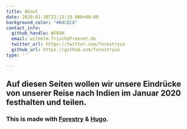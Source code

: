 ```yaml
---
title: About
date: 2020-01-30T21:13:19.000+00:00
background_color: "#B4CEC8"
contact_info:
  github_handle: WFRSH
  email: wilhelm.frisch@freenet.de
  twitter_url: https://twitter.com/forestryio
  github_url: https://github.com/forestryio
type: ''

---
```

## Auf diesen Seiten wollen wir unsere Eindrücke von unserer Reise nach Indien im Januar 2020 festhalten und teilen.

### This is made with [Forestry](https://forestry.io/ "Forestry.io") & [Hugo](https://gohugo.io/ "Hugo SSG").